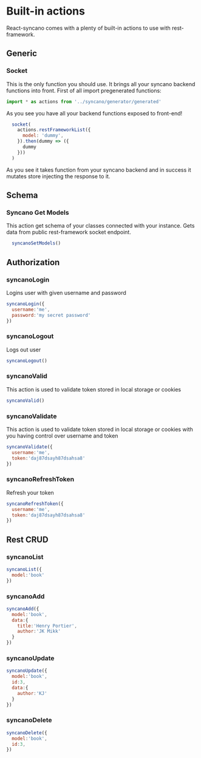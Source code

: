 # Built-in actions
React-syncano comes with a plenty of built-in actions to use with rest-framework.

## Generic

### Socket
This is the only function you should use. It brings all your syncano backend functions into front.
First of all import pregenerated functions:
```js
import * as actions from '../syncano/generator/generated'
```

As you see you have all your backend functions exposed to front-end!

```js
  socket(
    actions.restFrameworkList({
      model: 'dummy',
    }).then(dummy => ({
      dummy
    }))
  )
```
As you see it takes function from your syncano backend and in success it mutates store injecting the response to it.

## Schema

### Syncano Get Models
This action get schema of your classes connected with your instance. Gets data from public rest-framework socket endpoint.

```js
  syncanoSetModels()
```

## Authorization

### syncanoLogin
Logins user with given username and password
```js
syncanoLogin({
  username:'me',
  password:'my secret password'
})
```
### syncanoLogout
Logs out user
```js
syncanoLogout()
```
### syncanoValid
This action is used to validate token stored in local storage or cookies
```js
syncanoValid()
```
### syncanoValidate
This action is used to validate token stored in local storage or cookies with you having control over username and token
```js
syncanoValidate({
  username:'me',
  token:'daj87dsayh87dsahsa8'
})
```
### syncanoRefreshToken
Refresh your token 
```js
syncanoRefreshToken({
  username:'me',
  token:'daj87dsayh87dsahsa8'
})
```

## Rest CRUD

### syncanoList

```js
syncanoList({
  model:'book'
})
```
### syncanoAdd

```js
syncanoAdd({
  model:'book',
  data:{
    title:'Henry Portier',
    author:'JK Mikk'
  }
})
```
### syncanoUpdate

```js
syncanoUpdate({
  model:'book',
  id:3,
  data:{
    author:'KJ'
  }
})
```
### syncanoDelete

```js
syncanoDelete({
  model:'book',
  id:3,
})
```
